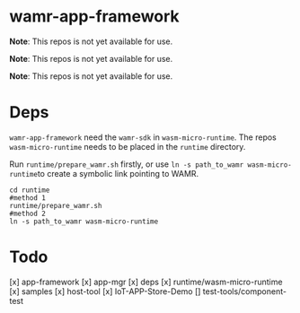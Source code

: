# wamr-app-framework

**Note**: This repos is not yet available for use.

**Note**: This repos is not yet available for use.

**Note**: This repos is not yet available for use.

# Deps
`wamr-app-framework` need the `wamr-sdk` in `wasm-micro-runtime`. The repos `wasm-micro-runtime` needs to be placed in the `runtime` directory.

Run `runtime/prepare_wamr.sh` firstly, or use `ln -s path_to_wamr wasm-micro-runtime`to create a symbolic link pointing to WAMR.

```shell
cd runtime
#method 1
runtime/prepare_wamr.sh
#method 2
ln -s path_to_wamr wasm-micro-runtime
```

# Todo
[x] app-framework
[x] app-mgr
[x] deps
[x] runtime/wasm-micro-runtime
[x] samples
[x] host-tool
[x] IoT-APP-Store-Demo
[] test-tools/component-test